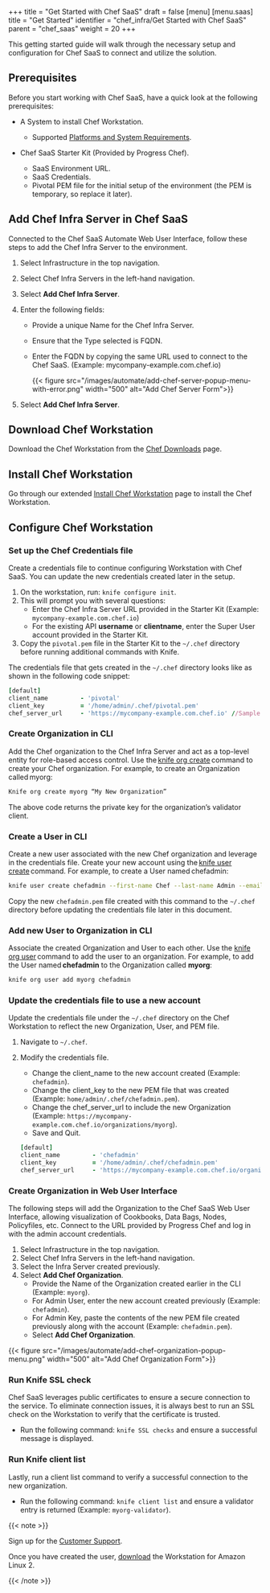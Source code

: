 +++
title = "Get Started with Chef SaaS"
draft = false
[menu]
  [menu.saas]
    title = "Get Started"
    identifier = "chef_infra/Get Started with Chef SaaS"
    parent = "chef_saas"
    weight = 20
+++

This getting started guide will walk through the necessary setup and configuration for Chef SaaS to connect and utilize the solution.

## Prerequisites

Before you start working with Chef SaaS, have a quick look at the following prerequisites:

* A System to install Chef Workstation.
  * Supported [Platforms and System Requirements](https://docs.chef.io/workstation/install_workstation/).

* Chef SaaS Starter Kit (Provided by Progress Chef).
  * SaaS Environment URL.
  * SaaS Credentials.
  * Pivotal PEM file for the initial setup of the environment (the PEM is temporary, so replace it later).

## Add Chef Infra Server in Chef SaaS

Connected to the Chef SaaS Automate Web User Interface, follow these steps to add the Chef Infra Server to the environment.

1. Select Infrastructure in the top navigation.
1. Select Chef Infra Servers in the left-hand navigation.
1. Select **Add Chef Infra Server**.
1. Enter the following fields:
    * Provide a unique Name for the Chef Infra Server.
    * Ensure that the Type selected is FQDN.
    * Enter the FQDN by copying the same URL used to connect to the Chef SaaS. (Example: mycompany-example.com.chef.io)

      {{< figure src="/images/automate/add-chef-server-popup-menu-with-error.png" width="500" alt="Add Chef Server Form">}}

1. Select **Add Chef Infra Server**.

## Download Chef Workstation

Download the Chef Workstation from the [Chef Downloads](https://downloads.chef.io/tools/workstation) page.

## Install Chef Workstation

Go through our extended [Install Chef Workstation](https://docs.chef.io/workstation/install_workstation/) page to install the Chef Workstation.

## Configure Chef Workstation

### Set up the Chef Credentials file

Create a credentials file to continue configuring Workstation with Chef SaaS. You can update the new credentials created later in the setup.

1. On the workstation, run: `knife configure init`.
1. This will prompt you with several questions:
    * Enter the Chef Infra Server URL provided in the Starter Kit (Example: `mycompany-example.com.chef.io`)
    * For the existing API **username** or **clientname**, enter the Super User account provided in the Starter Kit.
1. Copy the `pivotal.pem` file in the Starter Kit to the `~/.chef` directory before running additional commands with Knife.

The credentials file that gets created in the `~/.chef` directory looks like as shown in the following code snippet:

```ruby
[default]
client_name         - 'pivotal'
client_key          = '/home/admin/.chef/pivotal.pem'
chef_server_url     - 'https://mycompany-example.com.chef.io' //Sample URL
```

### Create Organization in CLI

Add the Chef organization to the Chef Infra Server and act as a top-level entity for role-based access control. Use the [knife org create](https://docs.chef.io/workstation/knife_org/) command to create your Chef organization. For example, to create an Organization called myorg:

```sh
Knife org create myorg “My New Organization”
```

The above code returns the private key for the organization’s validator client.

### Create a User in CLI

Create a new user associated with the new Chef organization and leverage in the credentials file. Create your new account using the [knife user create](https://docs.chef.io/workstation/knife_user/) command. For example, to create a User named chefadmin:

```sh
knife user create chefadmin --first-name Chef --last-name Admin --email chefadmin@mycompany.com –password securepassword -f chefadmin.pem
```

Copy the new `chefadmin.pem` file created with this command to the `~/.chef` directory before updating the credentials file later in this document.

### Add new User to Organization in CLI

Associate the created Organization and User to each other. Use the [knife org user](https://docs.chef.io/workstation/knife_org/) command to add the user to an organization. For example, to add the User named **chefadmin** to the Organization called **myorg**:

```sh
knife org user add myorg chefadmin
```

### Update the credentials file to use a new account

Update the credentials file under the `~/.chef` directory on the Chef Workstation to reflect the new Organization, User, and PEM file.

1. Navigate to `~/.chef`.
1. Modify the credentials file.
    * Change the client_name to the new account created (Example: `chefadmin`).
    * Change the client_key to the new PEM file that was created (Example: `home/admin/.chef/chefadmin.pem`).
    * Change the chef_server_url to include the new Organization (Example: `https://mycompany-example.com.chef.io/organizations/myorg`).
    * Save and Quit.

    ```ruby
    [default]
    client_name         - 'chefadmin'
    client_key          = '/home/admin/.chef/chefadmin.pem'
    chef_server_url     - 'https://mycompany-example.com.chef.io/organization/myorg'
    ```

### Create Organization in Web User Interface

The following steps will add the Organization to the Chef SaaS Web User Interface, allowing visualization of Cookbooks, Data Bags, Nodes, Policyfiles, etc. Connect to the URL provided by Progress Chef and log in with the admin account credentials.

1. Select Infrastructure in the top navigation.
1. Select Chef Infra Servers in the left-hand navigation.
1. Select the Infra Server created previously.
1. Select **Add Chef Organization**.
    * Provide the Name of the Organization created earlier in the CLI (Example: `myorg`).
    * For Admin User, enter the new account created previously (Example: `chefadmin`).
    * For Admin Key, paste the contents of the new PEM file created previously along with the account (Example: `chefadmin.pem`).
    * Select **Add Chef Organization**.

{{< figure src="/images/automate/add-chef-organization-popup-menu.png" width="500" alt="Add Chef Organization Form">}}

### Run Knife SSL check

Chef SaaS leverages public certificates to ensure a secure connection to the service. To eliminate connection issues, it is always best to run an SSL check on the Workstation to verify that the certificate is trusted.

* Run the following command: `knife SSL checks` and ensure a successful message is displayed.

### Run Knife client list

Lastly, run a client list command to verify a successful connection to the new organization.

* Run the following command: `knife client list` and ensure a validator entry is returned (Example: `myorg-validator`).

{{< note >}}

Sign up for the [Customer Support](https://community.progress.com/s/supportlink-landing).

Once you have created the user, [download](https://community.progress.com/s/downloads-chef) the Workstation for Amazon Linux 2.

{{< /note >}}
